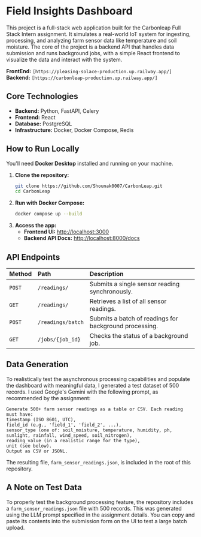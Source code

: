 # Field Insights Dashboard

This project is a full-stack web application built for the Carbonleap Full Stack Intern assignment. It simulates a real-world IoT system for ingesting, processing, and analyzing farm sensor data like temperature and soil moisture.
The core of the project is a backend API that handles data submission and runs background jobs, with a simple React frontend to visualize the data and interact with the system.

**FrontEnd:** `[https://pleasing-solace-production.up.railway.app/]`
**Backend:** `[https://carbonleap-production.up.railway.app/]`

## Core Technologies

- **Backend:** Python, FastAPI, Celery
- **Frontend:** React
- **Database:** PostgreSQL
- **Infrastructure:** Docker, Docker Compose, Redis

## How to Run Locally

You'll need **Docker Desktop** installed and running on your machine.

1.  **Clone the repository:**
    ```bash
    git clone https://github.com/Shounak0007/CarbonLeap.git
    cd CarbonLeap
    ```
2.  **Run with Docker Compose:**
    ```bash
    docker compose up --build
    ```
3.  **Access the app:**
    - **Frontend UI:** [http://localhost:3000](http://localhost:3000)
    - **Backend API Docs:** [http://localhost:8000/docs](http://localhost:8000/docs)
  

## API Endpoints

| Method | Path              | Description                                            |
| :----- | :---------------- | :----------------------------------------------------- |
| `POST` | `/readings/`      | Submits a single sensor reading synchronously.         |
| `GET`  | `/readings/`      | Retrieves a list of all sensor readings.               |
| `POST` | `/readings/batch` | Submits a batch of readings for background processing. |
| `GET`  | `/jobs/{job_id}`  | Checks the status of a background job.                 |

## Data Generation

To realistically test the asynchronous processing capabilities and populate the dashboard with meaningful data, I generated a test dataset of 500 records.
I used Google's Gemini with the following prompt, as recommended by the assignment:

```
Generate 500+ farm sensor readings as a table or CSV. Each reading must have:
timestamp (ISO 8601, UTC),
field_id (e.g., 'field_1', 'field_2', ...),
sensor_type (one of: soil_moisture, temperature, humidity, ph, sunlight, rainfall, wind_speed, soil_nitrogen),
reading_value (in a realistic range for the type),
unit (see below).
Output as CSV or JSONL.
```

The resulting file, `farm_sensor_readings.json`, is included in the root of this repository.


## A Note on Test Data

To properly test the background processing feature, the repository includes a `farm_sensor_readings.json` file with 500 records. This was generated using the LLM prompt specified in the assignment details. You can copy and paste its contents into the submission form on the UI to test a large batch upload.

